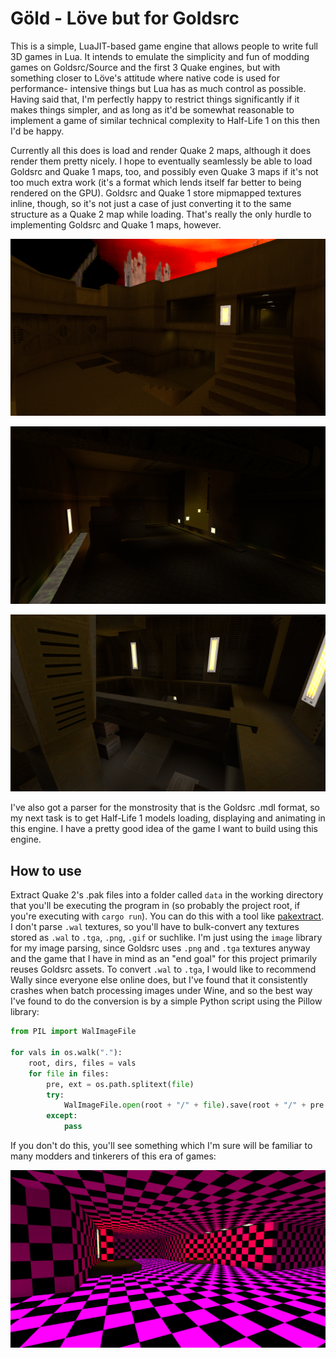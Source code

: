 # Göld - Löve but for Goldsrc

This is a simple, LuaJIT-based game engine that allows people to write full 3D games in Lua. It
intends to emulate the simplicity and fun of modding games on Goldsrc/Source and the first 3 Quake
engines, but with something closer to Löve's attitude where native code is used for performance-
intensive things but Lua has as much control as possible. Having said that, I'm perfectly happy to
restrict things significantly if it makes things simpler, and as long as it'd be somewhat reasonable
to implement a game of similar technical complexity to Half-Life 1 on this then I'd be happy.

Currently all this does is load and render Quake 2 maps, although it does render them pretty nicely.
I hope to eventually seamlessly be able to load Goldsrc and Quake 1 maps, too, and possibly even
Quake 3 maps if it's not too much extra work (it's a format which lends itself far better to being
rendered on the GPU). Goldsrc and Quake 1 store mipmapped textures inline, though, so it's not just
a case of just converting it to the same structure as a Quake 2 map while loading. That's really the
only hurdle to implementing Goldsrc and Quake 1 maps, however.

![Screenshot 1](screenshots/01.png) 

![Screenshot 2](screenshots/02.png) 

![Screenshot 3](screenshots/03.png)

I've also got a parser for the monstrosity that is the Goldsrc .mdl format, so my next task is to
get Half-Life 1 models loading, displaying and animating in this engine. I have a pretty good idea
of the game I want to build using this engine.

## How to use

Extract Quake 2's .pak files into a folder called `data` in the working directory that you'll be
executing the program in (so probably the project root, if you're executing with `cargo run`). You
can do this with a tool like [pakextract](https://github.com/yquake2/pakextract). I don't parse
`.wal` textures, so you'll have to bulk-convert any textures stored as `.wal` to `.tga`, `.png`,
`.gif` or suchlike. I'm just using the `image` library for my image parsing, since Goldsrc uses
`.png` and `.tga` textures anyway and the game that I have in mind as an "end goal" for this project
primarily reuses Goldsrc assets. To convert `.wal` to `.tga`, I would like to recommend Wally since
everyone else online does, but I've found that it consistently crashes when batch processing images
under Wine, and so the best way I've found to do the conversion is by a simple Python script using
the Pillow library:

```python
from PIL import WalImageFile

for vals in os.walk("."):
    root, dirs, files = vals
    for file in files:
        pre, ext = os.path.splitext(file)
        try:
            WalImageFile.open(root + "/" + file).save(root + "/" + pre + ".png")
        except:
            pass
```

If you don't do this, you'll see something which I'm sure will be familiar to many modders and
tinkerers of this era of games:

![Missing texture](screenshots/04.png)
